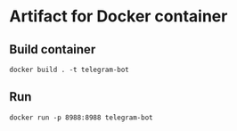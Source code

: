 # Artifact for Docker container

## Build container

`docker build . -t telegram-bot`

## Run

`docker run -p 8988:8988 telegram-bot`